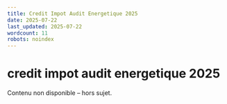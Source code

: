```yaml
---
title: Credit Impot Audit Energetique 2025
date: 2025-07-22
last_updated: 2025-07-22
wordcount: 11
robots: noindex
---
```


# credit impot audit energetique 2025

Contenu non disponible – hors sujet.